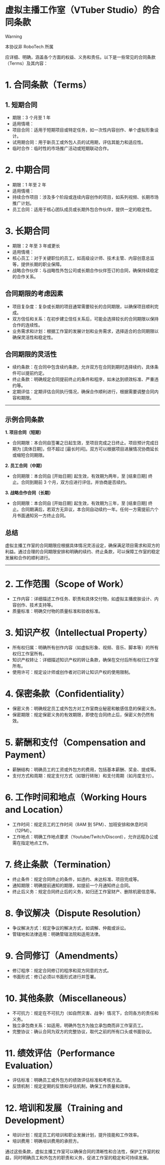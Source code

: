 # 虚拟主播工作室（VTuber Studio）的合同条款

> [!WARNING]
> 本协议非 RoboTech 所属

应详细、明确，涵盖各个方面的权益、义务和责任。以下是一些常见的合同条款（Terms）及其内容：

# 1. 合同条款（Terms）

## 1. 短期合同

- 期限：3 个月至 1 年
- 适用情境：
- 项目合同：适用于短期项目或特定任务，如一次性内容创作、单个虚拟形象设计。
- 试用期合同：用于新员工或外包人员的试用期，评估其能力和适应性。
- 临时合作：临时性的市场推广活动或短期联动合作。

# 2. 中期合同

- 期限：1 年至 2 年
- 适用情境：
- 持续合作项目：涉及多个阶段或连续内容创作的项目，如系列视频、长期市场推广计划。
- 员工合同：适用于核心团队成员或长期外包合作伙伴，提供一定的稳定性。

# 3. 长期合同

- 期限：2 年至 3 年或更长
- 适用情境：
- 核心员工：对于关键职位的员工，如高级设计师、技术主管、内容创意总监等，提供长期的职业保障。
- 战略合作伙伴：与战略性外包公司或长期合作伙伴签订的合同，确保持续稳定的合作关系。

## 合同期限的考虑因素

- 项目复杂度：复杂或长期的项目通常需要较长的合同期限，以确保项目顺利完成。
- 双方信任和关系：在初步建立信任关系后，可能会选择较长的合同期限以保持合作的连续性。
- 业务需求和计划：根据工作室的发展计划和业务需求，选择适合的合同期限以确保灵活性和稳定性。

## 合同期限的灵活性

- 续约条款：在合同中包含续约条款，允许双方在合同到期时选择续约，具体条件可以提前约定。
- 终止条款：明确规定合同提前终止的条件和程序，如未达到绩效标准、严重违约等。
- 定期评估：定期评估合同执行情况，确保合作顺利进行，根据需要调整合同内容和期限。

---

## 示例合同条款

**1. 项目合同（短期）**

- 合同期限：本合同自签署之日起生效，至项目完成之日终止。项目预计完成日期为 [具体日期]，但不超过 [最长时间]。双方可以根据项目进展情况协商延长或缩短合同期限。

**2. 员工合同（中期）**

- 合同期限：本合同自 [开始日期] 起生效，有效期为两年，至 [结束日期] 终止。合同到期前 3 个月，双方应进行评估，并协商是否续约。

**3. 战略合作合同（长期）**

- 合同期限：本合同自 [开始日期] 起生效，有效期为三年，至 [结束日期] 终止。合同期满后，若双方无异议，本合同自动续约一年。任何一方需提前六个月书面通知另一方终止合同。

## 总结

虚拟主播工作室的合同期限应根据具体情况灵活设定，确保满足项目需求和双方的利益。通过合理的合同期限安排和明确的续约、终止条款，可以保障工作室的稳定发展和合作的顺利进行。

---

# 2. 工作范围（Scope of Work）

- 工作内容：详细描述工作任务、职责和具体交付物，如虚拟主播皮肤设计、内容创作、技术支持等。
- 质量标准：明确交付物的质量标准和验收标准。

# 3. 知识产权（Intellectual Property）

- 所有权归属：明确所有创作内容（如虚拟形象、视频、音乐、脚本等）的所有权归工作室所有。
- 知识产权转让：详细描述知识产权的转让条款，确保在交付后所有权归工作室所有。
- 使用许可：规定设计师或创作者对已转让知识产权的使用限制。

# 4. 保密条款（Confidentiality）

- 保密义务：明确规定员工或外包方对工作室商业秘密和敏感信息的保密义务。
- 保密期限：规定保密义务的有效期限，即使在合同终止后，保密义务仍然有效。

# 5. 薪酬和支付（Compensation and Payment）

- 薪酬结构：明确员工的工资或外包方的费用，包括基本薪酬、奖金、提成等。
- 支付方式和周期：规定支付方式（如银行转账）和支付周期（如月度支付）。

# 6. 工作时间和地点（Working Hours and Location）

- 工作时间：规定员工的工作时间（8AM 到 5PM）、加班安排和休息时间（12PM）。
- 工作地点：明确工作地点要求（Youtube/Twitch/Discord），允许远程办公或需在指定地点工作。

# 7. 终止条款（Termination）

- 终止条件：规定合同终止的条件，如违约、未达标准、项目完成等。
- 通知期限：明确提前通知的期限，如提前一个月通知终止合同。
- 终止后义务：规定合同终止后的义务，如归还工作室财产、删除机密信息等。

# 8. 争议解决（Dispute Resolution）

- 争议解决方式：规定争议的解决方式，如调解、仲裁或诉讼。
- 管辖地和法律适用：明确管辖法院和适用法律。

# 9. 合同修订（Amendments）

- 修订程序：规定合同修订的程序和双方同意的方式。
- 书面形式：修订必须以书面形式进行并签署。

# 10. 其他条款（Miscellaneous）

- 不可抗力：规定在不可抗力（如自然灾害、战争）情况下，合同各方的责任和义务。
- 独立承包商关系：如适用，明确外包方为独立承包商而非工作室员工。
- 完整协议：确认合同为双方的完整协议，取代之前的所有口头或书面协议。

# 11. 绩效评估（Performance Evaluation）

- 评估标准：明确员工或外包方的绩效评估标准和考核方法。
- 反馈机制：规定定期的反馈和评估机制，确保工作质量和效率。

# 12. 培训和发展（Training and Development）

- 培训计划：规定员工的培训和职业发展计划，提升技能和工作效率。
- 培训费用：明确培训费用的承担方。

通过这些条款，虚拟主播工作室可以确保合同的清晰性和合法性，保护工作室的权益，同时明确员工和外包方的职责和义务，促进工作室的稳定和可持续发展。
